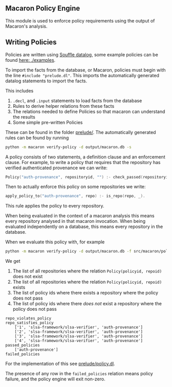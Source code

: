 Macaron Policy Engine
-----------------------

This module is used to enforce policy requirements using the output of Macaron's analysis.


Writing Policies
----------------

Policies are written using [Souffle datalog](policies.md),
some example policies can be found [here: ./examples](examples).

To import the facts from the database, or Macaron, policies must begin with the line `#include "prelude.dl"`.
This imports the automatically generated datalog statements to import the facts.

This includes

1. `.decl`, and `.input` statements to load facts from the database
2. Rules to derive helper relations from these facts
3. The relations needed to define Policies so that macaron can understand the results
4. Some simple pre-written Policies

These can be found in the folder [prelude/](prelude). The automatically generated rules can be found by running

```bash
python -m macaron verify-policy -d output/macaron.db -s
```

A policy consists of two statements, a definition clause and an enforcement clause. For example, to write a policy that
requires that the repository has verified authenticated provenance we can write:

```c
Policy("auth-provenance", repositoryid, "") :- check_passed(repositoryid, "mcn_provenance_level_three_1").
```

Then to actually enforce this policy on some repositories we write:

```c
apply_policy_to("auth-provenance", repo) :- is_repo(repo, _).
```

This rule applies the policy to every repository.

When being evaluated in the context of a macaron analysis this means every repository analysed in that macaron
invocation. When being evaluated independently on a database, this means every repository in the database.


When we evaluate this policy with, for example

```bash
python -m macaron verify-policy -d output/macaron.db -f src/macaron/policy_engine/examples/simple_example.dl
```

We get

1. The list of all repositories where the relation `Policy(policyid, repoid)` does not exist
2. The list of all repositories where the relation `Policy(policyid, repoid)` exists
3. The list of policy ids where there exists a repository where the policy does not pass
4. The list of policy ids where there _does not_ exist a repository where the policy does not pass

```
repo_violates_policy
repo_satisfies_policy
    ['1', 'slsa-framework/slsa-verifier', 'auth-provenance']
    ['2', 'slsa-framework/slsa-verifier', 'auth-provenance']
    ['3', 'slsa-framework/slsa-verifier', 'auth-provenance']
    ['4', 'slsa-framework/slsa-verifier', 'auth-provenance']
passed_policies
    ['auth-provenance']
failed_policies
```

For the implementation of this see [prelude/policy.dl](prelude/policy.dl).

The presence of any row in the `failed_policies` relation means policy failure, and the policy engine will exit non-zero.
